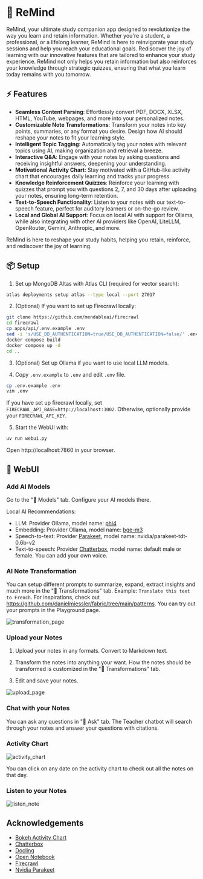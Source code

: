 # 🧠 ReMind

ReMind, your ultimate study companion app designed to revolutionize the way you learn and retain information. Whether you're a student, a professional, or a lifelong learner, ReMind is here to reinvigorate your study sessions and help you reach your educational goals. Rediscover the joy of learning with our innovative features that are tailored to enhance your study experience. ReMind not only helps you retain information but also reinforces your knowledge through strategic quizzes, ensuring that what you learn today remains with you tomorrow.

## ⚡ Features

- **Seamless Content Parsing**: Effortlessly convert PDF, DOCX, XLSX, HTML, YouTube, webpages, and more into your personalized notes.
- **Customizable Note Transformations**: Transform your notes into key points, summaries, or any format you desire. Design how AI should reshape your notes to fit your learning style.
- **Intelligent Topic Tagging**: Automatically tag your notes with relevant topics using AI, making organization and retrieval a breeze.
- **Interactive Q&A**: Engage with your notes by asking questions and receiving insightful answers, deepening your understanding.
- **Motivational Activity Chart**: Stay motivated with a GitHub-like activity chart that encourages daily learning and tracks your progress.
- **Knowledge Reinforcement Quizzes**: Reinforce your learning with quizzes that prompt you with questions 2, 7, and 30 days after uploading your notes, ensuring long-term retention.
- **Text-to-Speech Functionality**: Listen to your notes with our text-to-speech feature, perfect for auditory learners or on-the-go review.
- **Local and Global AI Support**: Focus on local AI with support for Ollama, while also integrating with other AI providers like OpenAI, LiteLLM, OpenRouter, Gemini, Anthropic, and more.

ReMind is here to reshape your study habits, helping you retain, reinforce, and rediscover the joy of learning.

## 📦 Setup

1. Set up MongoDB Altas with Atlas CLI (required for vector search):

```bash
atlas deployments setup atlas --type local --port 27017
```

2. (Optional) If you want to set up Firecrawl locally:

```bash
git clone https://github.com/mendableai/firecrawl
cd firecrawl
cp apps/api/.env.example .env
sed -i 's/USE_DB_AUTHENTICATION=true/USE_DB_AUTHENTICATION=false/' .env
docker compose build
docker compose up -d
cd ..
```

3. (Optional) Set up Ollama if you want to use local LLM models.

4. Copy `.env.example` to `.env` and edit `.env` file.

```bash
cp .env.example .env
vim .env
```

If you have set up firecrawl locally, set `FIRECRAWL_API_BASE=http://localhost:3002`. Otherwise, optionally provide your `FIRECRAWL_API_KEY`.

5. Start the WebUI with:

```bash
uv run webui.py
```

Open http://localhost:7860 in your browser.

## 🔗 WebUI

### Add AI Models

Go to the "🤖 Models" tab. Configure your AI models there.

Local AI Recommendations:
- LLM: Provider Ollama, model name: [phi4](https://ollama.com/library/phi4)
- Embedding: Provider Ollama, model name: [bge-m3](https://ollama.com/library/bge-m3)
- Speech-to-text: Provider [Parakeet](https://huggingface.co/nvidia/parakeet-tdt-0.6b-v2), model name: nvidia/parakeet-tdt-0.6b-v2
- Text-to-speech: Provider [Chatterbox](https://huggingface.co/ResembleAI/chatterbox), model name: default male or female. You can add your own voice.

### AI Note Transformation

You can setup different prompts to summarize, expand, extract insights and much more in the "🧩 Transformations" tab. Example: `Translate this text to French`. For inspirations, check out https://github.com/danielmiessler/fabric/tree/main/patterns. You can try out your prompts in the Playground page.


![transformation_page](assets/transformation_page.png)

### Upload your Notes

1. Upload your notes in any formats. Convert to Markdown text.

2. Transform the notes into anything your want. How the notes should be transformed is customized in the "🧩 Transformations" tab.

3. Edit and save your notes.

![upload_page](assets/upload_page.png)

### Chat with your Notes

You can ask any questions in "🤔 Ask" tab. The Teacher chatbot will search through your notes and answer your questions with citations.

### Activity Chart

![activity_chart](assets/activity_chart.png)

You can click on any date on the activity chart to check out all the notes on that day.

### Listen to your Notes

![listen_note](assets/listen_note.png)

## Acknowledgements

- [Bokeh Activity Chart](https://discourse.bokeh.org/t/heatmap-calendar/12237)
- [Chatterbox](https://github.com/resemble-ai/chatterbox)
- [Docling](https://github.com/docling-project/docling)
- [Open Notebook](https://github.com/lfnovo/open-notebook)
- [Firecrawl](https://github.com/mendableai/firecrawl)
- [Nvidia Parakeet](https://huggingface.co/nvidia/parakeet-tdt-0.6b-v2)
